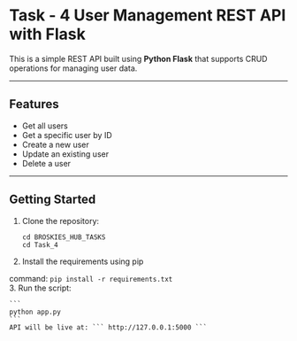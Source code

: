# Task - 4 User Management REST API with Flask

This is a simple REST API built using **Python Flask** that supports CRUD operations for managing user data.

---

##  Features

-  Get all users
-  Get a specific user by ID
-  Create a new user
-  Update an existing user
-  Delete a user

---

## Getting Started

1. Clone the repository:
    ```
   cd BROSKIES_HUB_TASKS
   cd Task_4
    ```
2. Install the requirements using pip 

command:
    ```
    pip install -r requirements.txt 
    ```   
3. Run the script:

    ```
    python app.py
    ```
    API will be live at: ``` http://127.0.0.1:5000 ```


